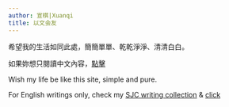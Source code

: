 ```yaml
---
author: 宣棋|Xuanqi
title: 以文会友
---
```

希望我的生活如同此處，簡簡單單、乾乾淨淨、清清白白。

如果妳想只閱讀中文內容，[點擊](https://xuanqi.netlify.app/post/)  

Wish my life be like this site, simple and pure. 

For English writings only, check my [SJC writing collection](https://1drv.ms/u/s!AtMil6mu7v2riSqkqz-qJ_kgO_O_?e=aZXdOe) & [click](https://xuanqi.netlify.app/note/) 